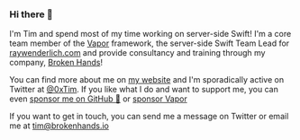 ### Hi there 👋

I'm Tim and spend most of my time working on server-side Swift! I'm a core team member of the [Vapor](https://github.com/vapor/) framework, the server-side Swift Team Lead for [raywenderlich.com](https://www.raywenderlich.com) and provide consultancy and training through my company, [Broken Hands](https://www.brokenhands.io)!

You can find more about me on [my website](https://www.timc.dev) and I'm sporadically active on Twitter at [@0xTim](https://twitter.com/0xTim). If you like what I do and want to support me, you can even [sponsor me on GitHub 🎉](https://github.com/sponsors/0xTim) or [sponsor Vapor](https://github.com/sponsors/vapor)

If you want to get in touch, you can send me a message on Twitter or email me at tim@brokenhands.io

<!--
**0xTim/0xTim** is a ✨ _special_ ✨ repository because its `README.md` (this file) appears on your GitHub profile.

Here are some ideas to get you started:

- 🔭 I’m currently working on ...
- 🌱 I’m currently learning ...
- 👯 I’m looking to collaborate on ...
- 🤔 I’m looking for help with ...
- 💬 Ask me about ...
- 📫 How to reach me: ...
- 😄 Pronouns: ...
- ⚡ Fun fact: ...

-->
